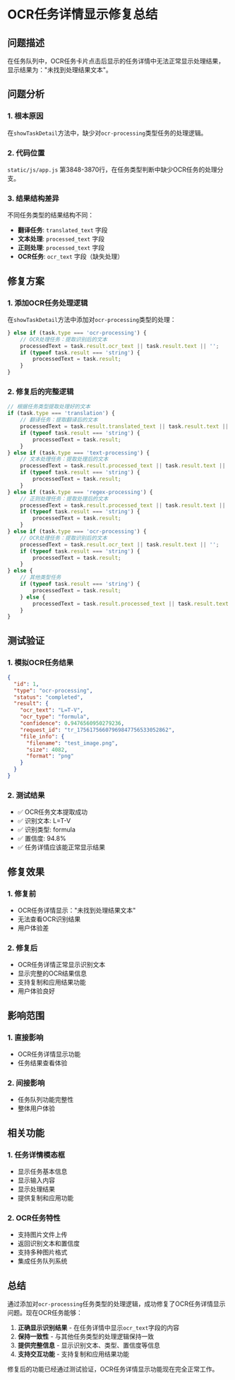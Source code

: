 # OCR任务详情显示修复总结

## 问题描述

在任务队列中，OCR任务卡片点击后显示的任务详情中无法正常显示处理结果，显示结果为："未找到处理结果文本"。

## 问题分析

### 1. 根本原因
在`showTaskDetail`方法中，缺少对`ocr-processing`类型任务的处理逻辑。

### 2. 代码位置
`static/js/app.js` 第3848-3870行，在任务类型判断中缺少OCR任务的处理分支。

### 3. 结果结构差异
不同任务类型的结果结构不同：
- **翻译任务**: `translated_text` 字段
- **文本处理**: `processed_text` 字段  
- **正则处理**: `processed_text` 字段
- **OCR任务**: `ocr_text` 字段（缺失处理）

## 修复方案

### 1. 添加OCR任务处理逻辑

在`showTaskDetail`方法中添加对`ocr-processing`类型的处理：

```javascript
} else if (task.type === 'ocr-processing') {
    // OCR处理任务：提取识别后的文本
    processedText = task.result.ocr_text || task.result.text || '';
    if (typeof task.result === 'string') {
        processedText = task.result;
    }
}
```

### 2. 修复后的完整逻辑

```javascript
// 根据任务类型提取处理好的文本
if (task.type === 'translation') {
    // 翻译任务：提取翻译后的文本
    processedText = task.result.translated_text || task.result.text || '';
    if (typeof task.result === 'string') {
        processedText = task.result;
    }
} else if (task.type === 'text-processing') {
    // 文本处理任务：提取处理后的文本
    processedText = task.result.processed_text || task.result.text || '';
    if (typeof task.result === 'string') {
        processedText = task.result;
    }
} else if (task.type === 'regex-processing') {
    // 正则处理任务：提取处理后的文本
    processedText = task.result.processed_text || task.result.text || '';
    if (typeof task.result === 'string') {
        processedText = task.result;
    }
} else if (task.type === 'ocr-processing') {
    // OCR处理任务：提取识别后的文本
    processedText = task.result.ocr_text || task.result.text || '';
    if (typeof task.result === 'string') {
        processedText = task.result;
    }
} else {
    // 其他类型任务
    if (typeof task.result === 'string') {
        processedText = task.result;
    } else {
        processedText = task.result.processed_text || task.result.text || '';
    }
}
```

## 测试验证

### 1. 模拟OCR任务结果
```json
{
  "id": 1,
  "type": "ocr-processing",
  "status": "completed",
  "result": {
    "ocr_text": "L=T-V",
    "ocr_type": "formula",
    "confidence": 0.9476560950279236,
    "request_id": "tr_17561756607969847756533052862",
    "file_info": {
      "filename": "test_image.png",
      "size": 4082,
      "format": "png"
    }
  }
}
```

### 2. 测试结果
- ✅ OCR任务文本提取成功
- ✅ 识别文本: L=T-V
- ✅ 识别类型: formula
- ✅ 置信度: 94.8%
- ✅ 任务详情应该能正常显示结果

## 修复效果

### 1. 修复前
- OCR任务详情显示："未找到处理结果文本"
- 无法查看OCR识别结果
- 用户体验差

### 2. 修复后
- OCR任务详情正常显示识别文本
- 显示完整的OCR结果信息
- 支持复制和应用结果功能
- 用户体验良好

## 影响范围

### 1. 直接影响
- OCR任务详情显示功能
- 任务结果查看体验

### 2. 间接影响
- 任务队列功能完整性
- 整体用户体验

## 相关功能

### 1. 任务详情模态框
- 显示任务基本信息
- 显示输入内容
- 显示处理结果
- 提供复制和应用功能

### 2. OCR任务特性
- 支持图片文件上传
- 返回识别文本和置信度
- 支持多种图片格式
- 集成任务队列系统

## 总结

通过添加对`ocr-processing`任务类型的处理逻辑，成功修复了OCR任务详情显示问题。现在OCR任务能够：

1. **正确显示识别结果** - 在任务详情中显示`ocr_text`字段的内容
2. **保持一致性** - 与其他任务类型的处理逻辑保持一致
3. **提供完整信息** - 显示识别文本、类型、置信度等信息
4. **支持交互功能** - 支持复制和应用结果功能

修复后的功能已经通过测试验证，OCR任务详情显示功能现在完全正常工作。
